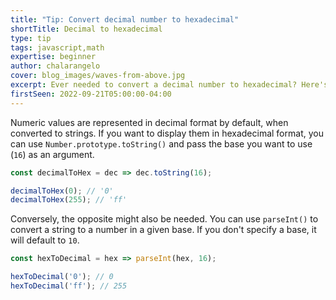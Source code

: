 ```yaml
---
title: "Tip: Convert decimal number to hexadecimal"
shortTitle: Decimal to hexadecimal
type: tip
tags: javascript,math
expertise: beginner
author: chalarangelo
cover: blog_images/waves-from-above.jpg
excerpt: Ever needed to convert a decimal number to hexadecimal? Here's a quick and easy way to do it.
firstSeen: 2022-09-21T05:00:00-04:00
---
```


Numeric values are represented in decimal format by default, when converted to strings. If you want to display them in hexadecimal format, you can use `Number.prototype.toString()` and pass the base you want to use (`16`) as an argument.

```js
const decimalToHex = dec => dec.toString(16);

decimalToHex(0); // '0'
decimalToHex(255); // 'ff'
```

Conversely, the opposite might also be needed. You can use `parseInt()` to convert a string to a number in a given base. If you don't specify a base, it will default to `10`.

```js
const hexToDecimal = hex => parseInt(hex, 16);

hexToDecimal('0'); // 0
hexToDecimal('ff'); // 255
```
